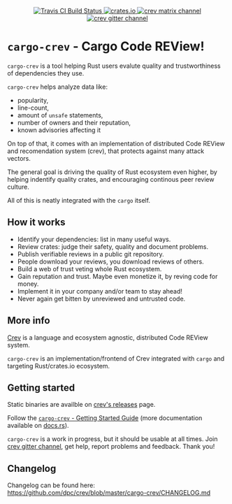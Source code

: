 <p align="center">
  <a href="https://travis-ci.org/dpc/crev">
      <img src="https://img.shields.io/travis/dpc/crev/master.svg?style=flat-square" alt="Travis CI Build Status">
  </a>
  <a href="https://crates.io/crates/cargo-crev">
      <img src="http://meritbadge.herokuapp.com/cargo-crev?style=flat-square" alt="crates.io">
  </a>
  <a href="https://matrix.to/#/!uBhYhtcoNlyEbzfYAW:matrix.org">
    <img src="https://img.shields.io/matrix/crev:matrix.org.svg?server_fqdn=matrix.org&style=flat-square" alt="crev matrix channel">
  </a>
  <a href="https://gitter.im/dpc/crev">
    <img src="https://img.shields.io/gitter/room/dpc/crev.svg?style=flat-square" alt="crev gitter channel">
  </a>
  <br>
</p>

# `cargo-crev` - Cargo Code REView!

`cargo-crev` is a tool helping Rust users evalute quality and trustworthiness
of dependencies they use.

`cargo-crev` helps analyze data like:

* popularity,
* line-count,
* amount of `unsafe` statements,
* number of owners and their reputation,
* known advisories affecting it

On top of that, it comes with an implementation of distributed
Code REView and recomendation system (crev),
that protects against many attack vectors.

The general goal is driving the quality of Rust ecosystem even higher,
by helping indentify quality crates, and encouraging continous peer review culture.

All of this is neatly integrated with the `cargo` itself.

## How it works

* Identify your dependencies: list in many useful ways.
* Review crates: judge their safety, quality and document problems.
* Publish verifiable reviews in a public git repository.
* People download your reviews, you download reviews of others.
* Build a web of trust veting whole Rust ecosystem.
* Gain reputation and trust. Maybe even monetize it, by reving code for money.
* Implement it in your company and/or team to stay ahead!
* Never again get bitten by unreviewed and untrusted code.

## More info

[Crev](https://github.com/dpc/crev/) is a language and ecosystem agnostic,
distributed Code REView system.

`cargo-crev` is an implementation/frontend of Crev integrated with `cargo` and targeting
Rust/crates.io ecosystem.



## Getting started

Static binaries are availble on [crev's releases](https://github.com/dpc/crev/releases) page.

Follow the [`cargo-crev` - Getting Started Guide](https://github.com/dpc/crev/blob/master/cargo-crev/src/doc/getting_started.md)
(more documentation available on [docs.rs](https://docs.rs/cargo-crev)).

`cargo-crev` is a work in progress, but it should be usable at all times.
Join [crev gitter channel](https://gitter.im/dpc/crev), get help,
report problems and feedback. Thank you!

## Changelog

Changelog can be found here: https://github.com/dpc/crev/blob/master/cargo-crev/CHANGELOG.md

